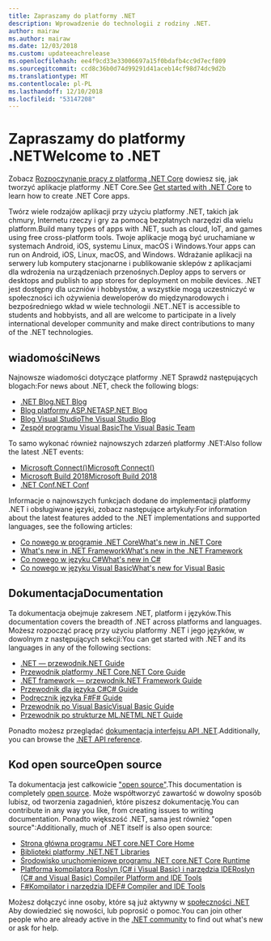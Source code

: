 ```yaml
---
title: Zapraszamy do platformy .NET
description: Wprowadzenie do technologii z rodziny .NET.
author: mairaw
ms.author: mairaw
ms.date: 12/03/2018
ms.custom: updateeachrelease
ms.openlocfilehash: ee4f9cd33e33006697a15f0bdafb4cc9d7ecf809
ms.sourcegitcommit: ccd8c36b0d74d99291d41aceb14cf98d74dc9d2b
ms.translationtype: MT
ms.contentlocale: pl-PL
ms.lasthandoff: 12/10/2018
ms.locfileid: "53147208"
---
```

# <a name="welcome-to-net"></a><span data-ttu-id="c382e-103">Zapraszamy do platformy .NET</span><span class="sxs-lookup"><span data-stu-id="c382e-103">Welcome to .NET</span></span>

<span data-ttu-id="c382e-104">Zobacz [Rozpoczynanie pracy z platformą .NET Core](core/get-started.md) dowiesz się, jak tworzyć aplikacje platformy .NET Core.</span><span class="sxs-lookup"><span data-stu-id="c382e-104">See [Get started with .NET Core](core/get-started.md) to learn how to create .NET Core apps.</span></span>

<span data-ttu-id="c382e-105">Twórz wiele rodzajów aplikacji przy użyciu platformy .NET, takich jak chmury, Internetu rzeczy i gry za pomocą bezpłatnych narzędzi dla wielu platform.</span><span class="sxs-lookup"><span data-stu-id="c382e-105">Build many types of apps with .NET, such as cloud, IoT, and games using free cross-platform tools.</span></span> <span data-ttu-id="c382e-106">Twoje aplikacje mogą być uruchamiane w systemach Android, iOS, systemu Linux, macOS i Windows.</span><span class="sxs-lookup"><span data-stu-id="c382e-106">Your apps can run on Android, iOS, Linux, macOS, and Windows.</span></span> <span data-ttu-id="c382e-107">Wdrażanie aplikacji na serwery lub komputery stacjonarne i publikowanie sklepów z aplikacjami dla wdrożenia na urządzeniach przenośnych.</span><span class="sxs-lookup"><span data-stu-id="c382e-107">Deploy apps to servers or desktops and publish to app stores for deployment on mobile devices.</span></span> <span data-ttu-id="c382e-108">.NET jest dostępny dla uczniów i hobbystów, a wszystkie mogą uczestniczyć w społeczności ich ożywienia deweloperów do międzynarodowych i bezpośredniego wkład w wiele technologii .NET.</span><span class="sxs-lookup"><span data-stu-id="c382e-108">.NET is accessible to students and hobbyists, and all are welcome to participate in a lively international developer community and make direct contributions to many of the .NET technologies.</span></span>

## <a name="news"></a><span data-ttu-id="c382e-109">wiadomości</span><span class="sxs-lookup"><span data-stu-id="c382e-109">News</span></span>

<span data-ttu-id="c382e-110">Najnowsze wiadomości dotyczące platformy .NET Sprawdź następujących blogach:</span><span class="sxs-lookup"><span data-stu-id="c382e-110">For news about .NET, check the following blogs:</span></span>

- [<span data-ttu-id="c382e-111">.NET Blog</span><span class="sxs-lookup"><span data-stu-id="c382e-111">.NET Blog</span></span>](https://blogs.msdn.microsoft.com/dotnet/)
- [<span data-ttu-id="c382e-112">Blog platformy ASP.NET</span><span class="sxs-lookup"><span data-stu-id="c382e-112">ASP.NET Blog</span></span>](https://blogs.msdn.microsoft.com/webdev/)
- [<span data-ttu-id="c382e-113">Blog Visual Studio</span><span class="sxs-lookup"><span data-stu-id="c382e-113">The Visual Studio Blog</span></span>](https://blogs.msdn.microsoft.com/visualstudio/)
- [<span data-ttu-id="c382e-114">Zespół programu Visual Basic</span><span class="sxs-lookup"><span data-stu-id="c382e-114">The Visual Basic Team</span></span>](https://blogs.msdn.microsoft.com/vbteam/)

<span data-ttu-id="c382e-115">To samo wykonać również najnowszych zdarzeń platformy .NET:</span><span class="sxs-lookup"><span data-stu-id="c382e-115">Also follow the latest .NET events:</span></span>

- [<span data-ttu-id="c382e-116">Microsoft Connect()</span><span class="sxs-lookup"><span data-stu-id="c382e-116">Microsoft Connect()</span></span>](https://www.microsoft.com/connectevent)
- [<span data-ttu-id="c382e-117">Microsoft Build 2018</span><span class="sxs-lookup"><span data-stu-id="c382e-117">Microsoft Build 2018</span></span>](https://channel9.msdn.com/Events/Build/2018)
- [<span data-ttu-id="c382e-118">.NET Conf</span><span class="sxs-lookup"><span data-stu-id="c382e-118">.NET Conf</span></span>](https://www.dotnetconf.net/)

<span data-ttu-id="c382e-119">Informacje o najnowszych funkcjach dodane do implementacji platformy .NET i obsługiwane języki, zobacz następujące artykuły:</span><span class="sxs-lookup"><span data-stu-id="c382e-119">For information about the latest features added to the .NET implementations and supported languages, see the following articles:</span></span>

- [<span data-ttu-id="c382e-120">Co nowego w programie .NET Core</span><span class="sxs-lookup"><span data-stu-id="c382e-120">What's new in .NET Core</span></span>](core/whats-new/index.md)
- [<span data-ttu-id="c382e-121">What's new in .NET Framework</span><span class="sxs-lookup"><span data-stu-id="c382e-121">What's new in the .NET Framework</span></span>](framework/whats-new/index.md)
- [<span data-ttu-id="c382e-122">Co nowego w języku C#</span><span class="sxs-lookup"><span data-stu-id="c382e-122">What's new in C#</span></span>](csharp/whats-new/index.md)
- [<span data-ttu-id="c382e-123">Co nowego w języku Visual Basic</span><span class="sxs-lookup"><span data-stu-id="c382e-123">What's new for Visual Basic</span></span>](visual-basic/getting-started/whats-new.md)

## <a name="documentation"></a><span data-ttu-id="c382e-124">Dokumentacja</span><span class="sxs-lookup"><span data-stu-id="c382e-124">Documentation</span></span>

<span data-ttu-id="c382e-125">Ta dokumentacja obejmuje zakresem .NET, platform i języków.</span><span class="sxs-lookup"><span data-stu-id="c382e-125">This documentation covers the breadth of .NET across platforms and languages.</span></span>  <span data-ttu-id="c382e-126">Możesz rozpocząć pracę przy użyciu platformy .NET i jego języków, w dowolnym z następujących sekcji:</span><span class="sxs-lookup"><span data-stu-id="c382e-126">You can get started with .NET and its languages in any of the following sections:</span></span>

- [<span data-ttu-id="c382e-127">.NET — przewodnik</span><span class="sxs-lookup"><span data-stu-id="c382e-127">.NET Guide</span></span>](standard/index.md)
- [<span data-ttu-id="c382e-128">Przewodnik platformy .NET Core</span><span class="sxs-lookup"><span data-stu-id="c382e-128">.NET Core Guide</span></span>](core/index.md)
- [<span data-ttu-id="c382e-129">.NET framework — przewodnik</span><span class="sxs-lookup"><span data-stu-id="c382e-129">.NET Framework Guide</span></span>](framework/index.md)
- [<span data-ttu-id="c382e-130">Przewodnik dla języka C#</span><span class="sxs-lookup"><span data-stu-id="c382e-130">C# Guide</span></span>](csharp/index.md)
- [<span data-ttu-id="c382e-131">Podręcznik języka F#</span><span class="sxs-lookup"><span data-stu-id="c382e-131">F# Guide</span></span>](fsharp/index.md)
- [<span data-ttu-id="c382e-132">Przewodnik po Visual Basic</span><span class="sxs-lookup"><span data-stu-id="c382e-132">Visual Basic Guide</span></span>](visual-basic/index.md)
- [<span data-ttu-id="c382e-133">Przewodnik po strukturze ML.NET</span><span class="sxs-lookup"><span data-stu-id="c382e-133">ML.NET Guide</span></span>](machine-learning/index.md)

<span data-ttu-id="c382e-134">Ponadto możesz przeglądać [dokumentacja interfejsu API .NET](/dotnet/api).</span><span class="sxs-lookup"><span data-stu-id="c382e-134">Additionally, you can browse the [.NET API reference](/dotnet/api).</span></span>

## <a name="open-source"></a><span data-ttu-id="c382e-135">Kod open source</span><span class="sxs-lookup"><span data-stu-id="c382e-135">Open source</span></span>

<span data-ttu-id="c382e-136">Ta dokumentacja jest całkowicie ["open source"](https://github.com/dotnet/docs).</span><span class="sxs-lookup"><span data-stu-id="c382e-136">This documentation is completely [open source](https://github.com/dotnet/docs).</span></span> <span data-ttu-id="c382e-137">Może współtworzyć zawartość w dowolny sposób lubisz, od tworzenia zagadnień, które piszesz dokumentację.</span><span class="sxs-lookup"><span data-stu-id="c382e-137">You can contribute in any way you like, from creating issues to writing documentation.</span></span> <span data-ttu-id="c382e-138">Ponadto większość .NET, sama jest również "open source":</span><span class="sxs-lookup"><span data-stu-id="c382e-138">Additionally, much of .NET itself is also open source:</span></span>

- [<span data-ttu-id="c382e-139">Strona główna programu .NET core</span><span class="sxs-lookup"><span data-stu-id="c382e-139">.NET Core Home</span></span>](https://github.com/dotnet/core)
- [<span data-ttu-id="c382e-140">Biblioteki platformy .NET</span><span class="sxs-lookup"><span data-stu-id="c382e-140">.NET Libraries</span></span>](https://github.com/dotnet/corefx)
- [<span data-ttu-id="c382e-141">Środowisko uruchomieniowe programu .NET core</span><span class="sxs-lookup"><span data-stu-id="c382e-141">.NET Core Runtime</span></span>](https://github.com/dotnet/coreclr)
- [<span data-ttu-id="c382e-142">Platforma kompilatora Roslyn (C# i Visual Basic) i narzędzia IDE</span><span class="sxs-lookup"><span data-stu-id="c382e-142">Roslyn (C# and Visual Basic) Compiler Platform and IDE Tools</span></span>](https://github.com/dotnet/roslyn)
- [<span data-ttu-id="c382e-143">F#Kompilator i narzędzia IDE</span><span class="sxs-lookup"><span data-stu-id="c382e-143">F# Compiler and IDE Tools</span></span>](https://github.com/microsoft/visualfsharp)

<span data-ttu-id="c382e-144">Możesz dołączyć inne osoby, które są już aktywny w [społeczności .NET](https://www.microsoft.com/net/community) Aby dowiedzieć się nowości, lub poprosić o pomoc.</span><span class="sxs-lookup"><span data-stu-id="c382e-144">You can join other people who are already active in the [.NET community](https://www.microsoft.com/net/community) to find out what's new or ask for help.</span></span>